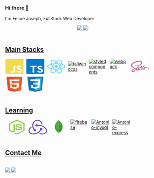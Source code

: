 ### Hi there 👋
I'm Felipe Joseph, FullStack Web Developer


<!--
**FelipeAlmeida010/FelipeALmeida010** is a ✨ _special_ ✨ repository because its `README.md` (this file) appears on your GitHub profile.

Here are some ideas to get you started:


- 🔭 I’m currently working on: JavaScript
- 🌱 I’m currently learning: Development Web
- 👯 I’m looking to collaborate on ...
- 🤔 I’m looking for help with: First Job in Web Development
- 💬 Ask me about: Programming Services
- 📫 How to reach me: felipealmeida@gmail.com or https://www.linkedin.com/in/felipe-almeida-04/
- 😄 Pronouns: Him his



-->

<div align="center">
  <a href="https://github.com/FelipeAlmeida010">
  <img height="180em" src="https://github-readme-stats.vercel.app/api?username=DevVictor19&show_icons=true&theme=tokyonight&include_all_commits=true&count_private=true"/>
  <img height="180em" src="https://github-readme-stats.vercel.app/api/top-langs/?username=DevVictor19&layout=compact&langs_count=7&theme=tokyonight"/>
</div>
<br>  


## Main Stacks
<div style="display: flex; gap: 8px; align-items: center; flex-wrap:wrap;">
  <img alt="Antonio-Js" height="50" width="60" src="https://raw.githubusercontent.com/devicons/devicon/master/icons/javascript/javascript-plain.svg">
  <img alt="Antonio-ts" height="50" width="60" src="https://raw.githubusercontent.com/devicons/devicon/master/icons/typescript/typescript-original.svg">
  <img alt="Antonio-React" height="50" width="60" src="https://raw.githubusercontent.com/devicons/devicon/master/icons/react/react-original.svg">
  <img src="./assets/tailwind.png" alt="tailwindcss" width="60" />
  <img src="./assets/styled-components.svg" width="60" height="50" alt="styled components" />
  <img src="./assets/webpack.svg" alt="webpack" width="60" height="50">
  <img alt="Antonio-SASS" height="50" width="60" src="https://raw.githubusercontent.com/devicons/devicon/master/icons/sass/sass-original.svg">
  <img alt="Antonio-HTML" height="50" width="60" src="https://raw.githubusercontent.com/devicons/devicon/master/icons/html5/html5-original.svg">
  <img alt="Antonio-CSS" height="50" width="60" src="https://raw.githubusercontent.com/devicons/devicon/master/icons/css3/css3-original.svg">
</div>
<br>

## Learning

<div style="display: flex; gap: 8px; align-items: center; flex-wrap:wrap;"><br>
  <img alt="Antonio-node" height="50" width="60" src="https://raw.githubusercontent.com/devicons/devicon/master/icons/nodejs/nodejs-original.svg">
  <img alt="Antonio-redux" height="50" width="60" src="https://raw.githubusercontent.com/devicons/devicon/master/icons/redux/redux-original.svg">
  <img alt="Antonio-mongo" height="50" width="60" src="https://raw.githubusercontent.com/devicons/devicon/master/icons/mongodb/mongodb-original.svg">
  <img src="./assets/firebase.svg" height="50" width="60" alt="firebase">
  <img alt="Antonio-mysql" height="50" width="60" src="https://icongr.am/devicon/mysql-original.svg?size=128&color=currentColor">
  <img alt="Antonio-express" height="50" width="60" src="https://icongr.am/devicon/express-original.svg?size=128&color=83cd29">
</div>
<br>


## Contact Me
 <br>  
 <div> 
  <a href = "mailto:felipealmeida0404@gmail.com">
    <img src="https://img.shields.io/badge/-Gmail-%23333?style=for-the-badge&logo=gmail&logoColor=white" target="_blank">
  </a>
  <a href="https://www.linkedin.com/in/felipe-almeida-04/" target="_blank">
    <img src="https://img.shields.io/badge/-LinkedIn-%230077B5?style=for-the-badge&logo=linkedin&logoColor=white" target="_blank">
  </a> 
</div>
<br>
